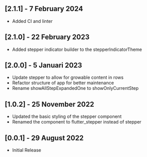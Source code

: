 ## [2.1.1] - 7 February 2024

- Added CI and linter

## [2.1.0] - 22 February 2023

- Added stepper indicator builder to the stepperIndicatorTheme

## [2.0.0] - 5 Januari 2023

- Update stepper to allow for growable content in rows
- Refactor structure of app for better maintenance
- Rename showAllStepExpandedOne to showOnlyCurrentStep

## [1.0.2] - 25 November 2022

- Updated the basic styling of the stepper component
- Renamed the component to flutter_stepper instead of stepper

## [0.0.1] - 29 August 2022

- Initial Release
